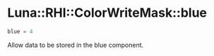 # Luna::RHI::ColorWriteMask::blue

```c++
blue = 4
```

Allow data to be stored in the blue component. 

